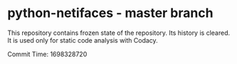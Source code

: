 # python-netifaces - master branch

This repository contains frozen state of the repository.
Its history is cleared. It is used only for static code
analysis with Codacy.

Commit Time: 1698328720